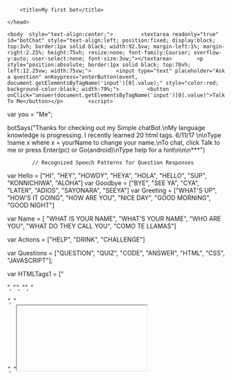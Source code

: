 <html>
 <head><meta name="viewport" content="width=device-width, initial-scale=1, maximum-scale=1, user-scalable=0" />

        <title>My first bot</title>

    </head>

    <body  style="text-align:center;">         <textarea readonly="true" id="botChat" style="text-align:left; position:fixed; display:block; top:3vh; border:1px solid black; width:92.5vw; margin-left:1%; margin-right:2.25%; height:75vh; resize:none; font-family:Courier; overflow-y:auto; user-select:none; font-size:3vw;"></textarea>        <p style="position:absolute; border:1px solid black; top:78vh; left:12.25vw; width:75vw;">        <input type="text" placeholder="Ask a question" onKeypress="enterButton(event, document.getElementsByTagName('input')[0].value);" style="color:red; background-color:black; width:79%;">         <button onClick="answer(document.getElementsByTagName('input')[0].value)">Talk To Me</button></p>        <script>

var you = "Me";

botSays("Thanks for checking out my Simple chatBot.\nMy language knowledge is progressing. I recently learned 20 html tags. 6/11/17 \n\nType !name x where x = yourName to change your name.\nTo chat, click Talk to me or press Enter(pc) or Go(android)\nType help for a hint\n\n\n***")

            // Recognized Speech Patterns for Question Responses

var Hello = ["HI", "HEY", "HOWDY", "HEYA", "HOLA", "HELLO", "SUP", "KONNICHIWA", "ALOHA"]
var Goodbye = ["BYE", "SEE YA", "CYA", "LATER", "ADIOS", "SAYONARA", "SEEYA"]
var Greeting = ["WHAT'S UP", "HOW'S IT GOING", "HOW ARE YOU", "NICE DAY", "GOOD MORNING", "GOOD NIGHT"]

var Name = [ "WHAT IS YOUR NAME", "WHAT'S YOUR NAME", "WHO ARE YOU", "WHAT DO THEY CALL YOU", "COMO TE LLAMAS"]

var Actions = ["HELP", "DRINK", "CHALLENGE"]

var Questions = ["QUESTION", "QUIZ", "CODE", "ANSWER", "HTML", "CSS", "JAVASCRIPT"];

var HTMLTags1 = ["<P>", "<I>", "<SPAN>", "<DIV>", "<ARTICLE>", "<IFRAME>", "<A>", "<ABBR>","<ADDRESS>","<AUDIO>"];

        // Skip the CMD Line and learn HTML by reading my code!~~ LMAO, here have fun.

var HTMLTags2 = [

"<A>", //    Defines a hyperlink

"<ABBR>", //Defines an abbreviation or an acronym

"<ACRONYM>", //    Not supported in HTML5. Use <abbr> instead. Defines an acronym

"<ADDRESS>", //    Defines contact information for the author/owner of a document

"<APPLET>", //    Not supported in HTML5. Use <embed> or <object> instead. Defines an embedded applet

"<AREA>", //    Defines an area inside an image-map

"<ARTICLE>", //    Defines an article

"<ASIDE>", //    Defines content aside from the page content

"<AUDIO>", //    Defines sound content

"<B>" // Defines bold text

]

var HTMLTags3 = [

"<BASE>", // Specifies the base URL/target for all relative URLs in a document

"<BASEFONT>", //    Not supported in HTML5. Use CSS instead. Specifies a default color, size, and font for all text in a document

"<BDI>",    // Isolates a part of text that might be formatted in a different direction from other text outside it

"<BDO>",    //Overrides the current text direction

"<BIG>",    //Not supported in HTML5. Use CSS instead. Defines big text

"<BLOCKQUOTE>", //    Defines a section that is quoted from another source

"<BODY>",    //Defines the document's body

"<BR>",    //Defines a single line break

"<BUTTON>",    //Defines a clickable button

"<CANVAS>"    //Used to draw graphics, on the fly, via scripting (usually JavaScript)

]

var HTMLTags4 = [

"<CAPTION>",    //Defines a table caption

"<CENTER>", //    Not supported in HTML5. Use CSS instead. Defines centered text

"<CITE>", //Defines the title of a work

"<CODE>",    //Defines a piece of computer code

"<COL>",    //Specifies column properties for each column within a <colgroup> element 

"<COLGROUP>",    //Specifies a group of one or more columns in a table for formatting

"<DATALIST>",    //Specifies a list of pre-defined options for input controls

"<DD>",    //Defines a description/value of a term in a description list

"<DEL>",    //Defines text that has been deleted from a document

"<DETAILS>",    //Defines additional details that the user can view or hide

"<DFN>" //    Represents the defining instance of a term

]

var colors = ["BLUE", "RED", "GREEN", "YELLOW", "WHITE", "BLACK", "SILVER", "GRAY" ];

var Else = true;

var questions = [colors, HTMLTags4, HTMLTags3, HTMLTags2, HTMLTags1, Hello, Goodbye, Greeting, Name, Actions, Questions];

﻿

var reactions=[BotHello, BotGoodbye,BotGreeting];

var BotHello = ["HI", "HEY", "HOWDY", "HEYA", "HOLA", "HELLO", "SUP", "KONNICHIWA", "ALOHA"]

var BotGoodbye = ["BYE", "SEE YA", "CYA", "LATER", "ADIOS", "SAYONARA", "SEEYA"]

var BotGreeting = ["WHAT'S UP", "HOW'S IT GOING", "HOW ARE YOU", "NICE TO SEE YOU", "GOOD MORNING", "WELCOME"]

var BotPleasant = ["Thanks.", "Good job.", "Cool.", "I see.", "Anyway.", "right-o."]
﻿

function answer(x) {

    var botOut = botChat.value;

    document.getElementsByTagName("textarea")[0] = botChat

    //RESPONSES//
﻿

                document.getElementsByTagName("input")[0].value = ""

                if (x.charAt(0).includes("!") === false){

                youSay(x); botChat.scrollTop = botChat.scrollHeight;

                } 

                question = x.toUpperCase()

                for (i = 0; i < 10; i++) {

            /*          EMPTY RESPONSE          */                    

                if (question === "" || null) {

                    setTimeout( function() { botSays("\nBot : What? You shy?"); botChat.scrollTop = botChat.scrollHeight;}, 600);

                return; }

                /*          COMMAND MENU RESPONSES         */                    

                else if (question === "!MENU" ) {

                botSays("\n\n**Commands are !Name yourName, !Bgcolor backgroundColor, !Text textColor, !Menu, !Secrets, !Tutorial, !Botsay textSays, and !Me textDoes,. Play around."); botChat.scrollTop = botChat.scrollHeight;

                return;

                }else if (question.slice(0,9).includes("!BGCOLOR ") ) {

                    botSays("\n\n**Changed the background color to " + x.slice(9) ); botChat.scrollTop = botChat.scrollHeight; botChat.style.backgroundColor = x.slice(9);

                return;

                } else if (question.slice(0,6).includes("!TEXT ") ) {

                    botSays("\n\n**Changed the text color to " + x.slice(6) ); botChat.scrollTop = botChat.scrollHeight; botChat.style.color = x.slice(6);

                return;

                } else if (question.slice(0,6).includes("!NAME ") ) {

                    you = x.slice(6);

                    botSays("\n\n**Your name is " + you); botChat.scrollTop = botChat.scrollHeight;

                return;

                } else if (question.slice(0,9).includes("!SECRETS") ) {

                    botSays("\n\n**What? I don't have any secrets. I've got nothing to hide."); botChat.scrollTop = botChat.scrollHeight;

                return;

                }

                else if (question.slice(0,10).includes("!TUTORIAL") ) {

                    botSays("\n\n**What? I don't have a tutorial. Read my code, I'm not going to explain myself."); botChat.scrollTop = botChat.scrollHeight;

                return;

                }

                else if (question.slice(0,10).includes("!BOTSAY") ) {

                    botSays("\nBot : " + x.slice(8)); botChat.scrollTop = botChat.scrollHeight;

                return;

                } else if (question.slice(0,4).includes("!ME") ) {

                    youDo(x.slice(4)); botChat.scrollTop = botChat.scrollHeight;

                return;

                }

 /* Questions, Answers and Responses */

                if (question.includes(Goodbye[i])) {

                    Else = false;

                    setTimeout(botSays, 600, "\

                                 Bot : Godspeed. Leave an upvote?")

                } else if (question.includes(Name[i])) {

                    Else = false; setTimeout(botSays, 600, "\nBot : My name is BotOne. You can call me tonE.")

                } else if ( question.includes(HTMLTags1[i]) ) {

                    /*HTML Tag Definitions Courtesy of W3Schools.com*/

                    Else = false; if (HTMLTags1[i] === "<P>" ) { setTimeout(botSays, 600, "\nBot : The HTML tag '<p>' Defines a paragraph.") } else if (HTMLTags1[i] === "<I>" ) { setTimeout(botSays, 600, "\nBot : The HTML tag '<i>' Defines a part of text in an alternate voice or mood. Italics.") } else if (HTMLTags1[i] === "<SPAN>" ) { setTimeout(botSays, 600, "\nBot : The HTML tag '<Span>' Defines a section in a document.") } else if (HTMLTags1[i] === "<A>" ) { setTimeout(botSays, 600, "\nBot : The HTML tag '<Span>' Defines a section in a document.") }

                } else if ( question.includes(HTMLTags2[i]) ) {

                    /*HTML Tag Definitions Courtesy of W3Schools.com*/

                    Else = false; if (HTMLTags2[i] === "<ABBR>" ) { setTimeout(botSays, 600, "\nBot : The HTML tag '<abbr>' Defines an abbreviation or acronym.") } else if (HTMLTags2[i] === "<ACRONYM>" ) { setTimeout(botSays, 600, "\nBot : The HTML tag '<acronym>' Not supported in HTML5, use '<abbr>' instead.") } else if (HTMLTags2[i] === "<ADDRESS>" ) { setTimeout(botSays, 600, "\nBot : The HTML tag '<address>' Defines contact information for the author/owner of a document.") } else if (HTMLTags2[i] === "<APPLET>" ) { setTimeout(botSays, 600, "\nBot : The HTML tag '<applet>' Not supported in HTML5, use '<embed>' or '<object>' instead.") }else if (HTMLTags2[i] === "<AREA>" ) { setTimeout(botSays, 600, "\nBot : The HTML tag '<area>' Defines an area inside an image map") } else if (HTMLTags2[i] === "<ARTICLE>" ) { setTimeout(botSays, 600, "\nBot : The HTML tag '<article>' Defines an article.") } else if (HTMLTags2[i] === "<ASIDE>" ) { setTimeout(botSays, 600, "\nBot : The HTML tag '<aside>' Defines content aside from the page content.") }  else if (HTMLTags2[i] === "<AUDIO>" ) { setTimeout(botSays, 600, "\nBot : The HTML tag '<audio>' Defines sound content.") } else if (HTMLTags2[i] === "<B>" ) { setTimeout(botSays, 600, "\nBot : The HTML tag '<B>' Defines bold text.") }

                } else if ( question.includes(HTMLTags3[i]) ) {

                    Else = false;

                    if (HTMLTags3[i] === "<BASE>" ) { setTimeout(botSays, 600, "\nBot : The HTML tag '<base>' Specifies the base URL/target for all relative URLs in a document") } else if (HTMLTags3[i] === "<BASEFONT>" ) { setTimeout(botSays, 600, "\nBot : The HTML tag '<basefont>' Not supported in HTML5. Use CSS instead.  Specifies a default color, size, and font for all text in a document. ") } else if (HTMLTags3[i] === "<BDI>" ) { setTimeout(botSays, 600, "\nBot : The HTML tag '<bdi>' Isolates a part of text that might be formatted in a different direction from other text outside it. ") } else if (HTMLTags3[i] === "<BDO>" ) { setTimeout(botSays, 600, "\nBot : The HTML tag '<bdo>' Overrides the current text direction. ") } else if (HTMLTags3[i] === "<BIG>" ) { setTimeout(botSays, 600, "\nBot : The HTML tag '<big>' Not supported in HTML5, use CSS instead. Defines big text. ") } else if (HTMLTags3[i] === "<BLOCKQUOTE>" ) { setTimeout(botSays, 600, "\nBot : The HTML tag '<blockquote>' Defines a section that is quoted from another source. ") } else if (HTMLTags3[i] === "<BODY>" ) { setTimeout(botSays, 600, "\nBot : The HTML tag '<body>' Defines a document's body. ") } else if (HTMLTags3[i] === "<BR>" ) { setTimeout(botSays, 600, "\nBot : The HTML tag '<br>' Defines a single line break. ") } else if (HTMLTags3[i] === "<BUTTON>" ) { setTimeout(botSays, 600, "\nBot : The HTML tag '<button>' Defines a clickable button. ") } else if (HTMLTags3[i] === "<CANVAS>" ) { setTimeout(botSays, 600, "\nBot : The HTML tag '<canvas>' Used to draw graphics, on the fly, via scripting. Usually Javascript. ") }         

                /*} else if ( question.includes(HTMLTags4[i]) ) {

                } else if ( question.includes(HTMLTags5[i]) ) {

                } else if ( question.includes(HTMLTags6[i]) ) {    */

                /*} else if ( question.includes(HTMLTags7[i]) ) {

                } else if ( question.includes(HTMLTags8[i]) ) {

                } else if ( question.includes(HTMLTags9[i]) ) {    */

                }else if (question.includes(Actions[i])) {

                    Else = false; if (question.includes("CHALLENGE")) { setTimeout(botSays, 600, "\nBot : Challenge my creator. Go for it.") } else { setTimeout(botSays, 600, "\nBot : How can I help?  Use my commands !Menu & !Tutorial to see what I can do.") }

                } else if (question.includes(Questions[i])) {

                    Else = false; if (Questions[i].includes("HTML")) { setTimeout(botSays, 600, "\nBot : Ask my creator. Go for it. Post your question in the comments, he'll try to help you. I'm just a code, I don't know HOW to code.") } else { setTimeout(botSays, 600, "\nBot : How can I help? Use my commands !Menu & !Tutorial to see what I can do.") }

                } else if ( question.includes(Greeting[i]) ) {

                    Else = false; if (Greeting[i].includes("HOW")&&Greeting[i].includes("YOU")) {

                    var reactHello = "How am I";

                    var reactGreeting = "I would say I am 40% complete." }

                    else {

                   num = Math.ceil(Math.random()*3)

                    var reactHello = Greeting[num]

                    reactHello = reactHello.toLowerCase();

                    reactHello = reactHello.charAt(0).toUpperCase() + reactHello.slice(1);

                    var reactGreeting = "Same old. Getting coded mostly.";

                    }

                    var reactPleasant = BotPleasant[num]

                    setTimeout(botSays, 600, "\nBot : " + reactHello + ". " + reactGreeting + " " + reactPleasant )

                  } else if (question.includes(Hello[i])) {

                  var reactHello = Hello[i];

                  reactHello = reactHello.toLowerCase();

                  reactHello = reactHello.charAt(0).toUpperCase() + reactHello.slice(1);

                  var reactGreeting = "";

                  var reactPleasant = ""

                    Else = false;

                      setTimeout(botSays, 600, "\nBot : " + reactHello + ".")

                } else { } }  setTimeout( function() { if (Else === true) {botSays("\n\n**Error 404: Response Not Found."); } } , 700);  setTimeout( function() {Else = true; botChat.scrollTop = botChat.scrollHeight;}, 730)

            } function botSays(x) {

                document.getElementsByTagName("textarea")[0].innerHTML += x;

            } function youSay(x) { botSays("\n"+ you + " \ : " + x)

            }

            function youDo(x) { botSays("\n"+ you + " " + x)                                            

            } function enterButton(e, x) { if (e.keyCode == 13) { answer(x); }   }   
 </script></body></html>
